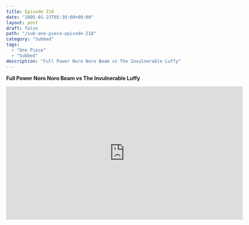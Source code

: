 ```yaml
---
title: Episode 218
date: "2005-01-23T05:30:00+00:00"
layout: post
draft: false
path: "/sub-one-piece-episode-218"
category: "Subbed"
tags:
  - "One Piece"
  - "Subbed"
description: "Full Power Noro Noro Beam vs The Invulnerable Luffy"
---
```


**Full Power Noro Noro Beam vs The Invulnerable Luffy**

<iframe width="640" height="360" src="https://www.rapidvideo.com/e/FXQGV3M4KJ" frameborder="0" marginwidth=0 marginheight=0 scrolling=no allowfullscreen></iframe>

